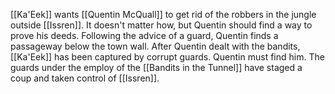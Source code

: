 [[Ka'Eek]] wants [[Quentin McQuall]] to get rid of the robbers in the jungle outside  [[Issren]].
It doesn't matter how, but Quentin should find a way to prove his deeds.
Following the advice of a guard, Quentin finds a passageway below the town wall.
After Quentin dealt with the bandits, [[Ka'Eek]] has been captured by corrupt guards. Quentin must find him.
The guards under the employ of the [[Bandits in the Tunnel]] have staged a coup and taken control of [[Issren]].